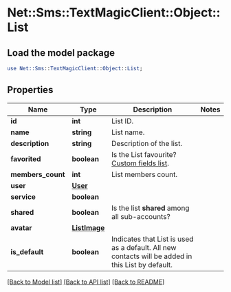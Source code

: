 # Net::Sms::TextMagicClient::Object::List

## Load the model package
```perl
use Net::Sms::TextMagicClient::Object::List;
```

## Properties
Name | Type | Description | Notes
------------ | ------------- | ------------- | -------------
**id** | **int** | List ID. | 
**name** | **string** | List name. | 
**description** | **string** | Description of the list. | 
**favorited** | **boolean** | Is the List favourite? [Custom fields list](http://docs.textmagictesting.com/#operation/getFavourites). | 
**members_count** | **int** | List members count. | 
**user** | [**User**](User.md) |  | 
**service** | **boolean** |  | 
**shared** | **boolean** | Is the list **shared** among all sub-accounts? | 
**avatar** | [**ListImage**](ListImage.md) |  | 
**is_default** | **boolean** | Indicates that List is used as a default. All new contacts will be added in this List by default. | 

[[Back to Model list]](../README.md#documentation-for-models) [[Back to API list]](../README.md#documentation-for-api-endpoints) [[Back to README]](../README.md)


